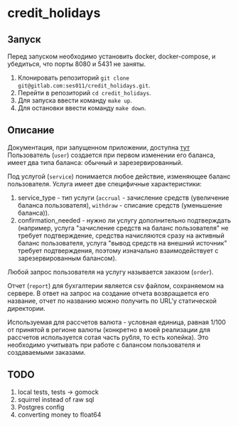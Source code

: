 # credit_holidays

## Запуск
Перед запуском необходимо установить docker, docker-compose, и убедиться, что порты 8080 и 5431 не заняты.
1. Клонировать репозиторий `git clone git@gitlab.com:ses011/credit_holidays.git`.
2. Перейти в репозиторий `cd credit_holidays`.
3. Для запуска ввести команду `make up`.
4. Для остановки ввести команду `make down`.

## Описание

Документация, при запущенном приложении, доступна [тут](http://0.0.0.0:8080/docs/index.html)
Пользователь (`user`) создается при первом изменении его баланса, имеет два типа баланса: обычный и зарезервированный.

Под услугой (`service`) понимается любое действие, изменяющее баланс пользователя. Услуга имеет две специфичные характеристики:
1. service_type - тип услуги (`accrual` - зачисление средств (увеличение баланса пользователя), `withdraw` - списание средств (уменьшение баланса)).
2. confirmation_needed - нужно ли услугу дополнительно подтверждать (например, услуга "зачисление средств на баланс пользователя" не требует подтверждение, средства начисляются сразу на активный баланс пользователя, услуга "вывод средств на внешний источник" требует подтверждения, поэтому изначально взаимодействует с зарезервированным балансом).

Любой запрос пользователя на услугу называется заказом (`order`).

Отчет (`report`) для бухгалтерии является csv файлом, сохраняемом на сервере. В ответ на запрос на создание отчета возвращается его название, отчет по названию можно получить по URL'у статической директории.

Используемая для рассчетов валюта - условная единица, равная 1/100 от принятой в регионе валюты (конкретно в моей реализации для рассчетов используется сотая часть рубля, то есть копейка). Это необходимо учитывать при работе с балансом пользователя и создаваемыми заказами.

## TODO
1. local tests, tests -> gomock
2. squirrel instead of raw sql
3. Postgres config
4. converting money to float64
